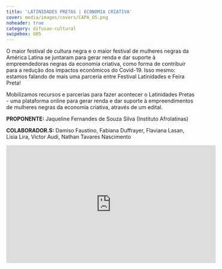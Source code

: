 ```yaml
---
title: 'LATINIDADES PRETAS | ECONOMIA CRIATIVA'
cover: media/images/covers/CAPA_O5.png
noheader: true
category: difusao-cultural
swipebox: G05
---
```


O maior festival de cultura negra e o maior festival de mulheres negras da América Latina se juntaram para gerar renda e dar suporte à empreendedoras negras da economia criativa, como forma de contribuir para a redução dos impactos econômicos do Covid-19. Isso mesmo: estamos falando de mais uma parceria entre Festival Latinidades e Feira Preta!
  
Mobilizamos recursos e parcerias para fazer acontecer o Latinidades Pretas - uma plataforma online para gerar renda e dar suporte à empreendimentos de mulheres negras da economia criativa, através de um edital.

  
**PROPONENTE:**
Jaqueline Fernandes de Souza Silva (Instituto Afrolatinas)


**COLABORADOR.S:** 
Damiso Faustino, Fabiana Duffrayer, Flaviana Lasan, Lisia Lira, Victor Audi, Nathan Tavares Nascimento 

<div class="video-wrapper video-wrapper-16x9">
<iframe width="560" height="315" src="https://www.youtube.com/embed/NAMtxhsHUuc" frameborder="0" allow="accelerometer; autoplay; encrypted-media; gyroscope; picture-in-picture" allowfullscreen></iframe>
</div>
  
  